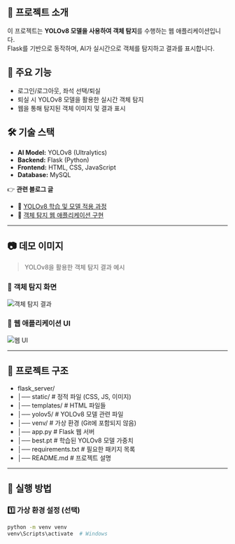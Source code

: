 ## 📌 프로젝트 소개
이 프로젝트는 **YOLOv8 모델을 사용하여 객체 탐지**를 수행하는 웹 애플리케이션입니다.  
Flask를 기반으로 동작하며, AI가 실시간으로 객체를 탐지하고 결과를 표시합니다.

## 🎯 주요 기능
- 로그인/로그아웃, 좌석 선택/퇴실
- 퇴실 시 YOLOv8 모델을 활용한 실시간 객체 탐지
- 웹을 통해 탐지된 객체 이미지 및 결과 표시

## 🛠️ 기술 스택
- **AI Model:** YOLOv8 (Ultralytics)
- **Backend:** Flask (Python)
- **Frontend:** HTML, CSS, JavaScript
- **Database:** MySQL

👉 **관련 블로그 글**
- 📖 [YOLOv8 학습 및 모델 적용 과정](https://djjin02.tistory.com/205)
- 📖 [객체 탐지 웹 애플리케이션 구현](https://djjin02.tistory.com/207)

---

## 📷 데모 이미지
> YOLOv8을 활용한 객체 탐지 결과 예시  

### 📌 **객체 탐지 화면**
![객체 탐지 결과](https://github.com/JooRi-Kim/yolov8-object-detection/issues/1#issue-2890455443)

### 📌 **웹 애플리케이션 UI**
![웹 UI](https://your-image-url.com/web-ui-example.png)

---

## 📂 프로젝트 구조
- flask_server/
- │── static/             # 정적 파일 (CSS, JS, 이미지)
- │── templates/          # HTML 파일들
- │── yolov5/             # YOLOv8 모델 관련 파일
- │── venv/               # 가상 환경 (Git에 포함되지 않음)
- │── app.py              # Flask 웹 서버
- │── best.pt             # 학습된 YOLOv8 모델 가중치
- │── requirements.txt    # 필요한 패키지 목록
- │── README.md           # 프로젝트 설명

---

## 📖 실행 방법
### 1️⃣ **가상 환경 설정 (선택)**
```bash
python -m venv venv
venv\Scripts\activate  # Windows



